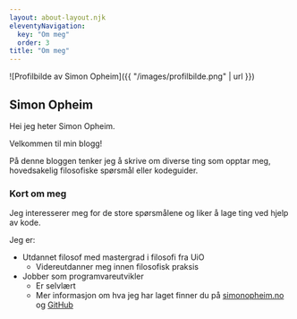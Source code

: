```yaml
---
layout: about-layout.njk
eleventyNavigation:
  key: "Om meg"
  order: 3
title: "Om meg"
---
```

![Profilbilde av Simon Opheim]({{ "/images/profilbilde.png" | url }})

## Simon Opheim

Hei jeg heter Simon Opheim.

Velkommen til min blogg!

På denne bloggen tenker jeg å skrive om diverse ting som opptar meg, hovedsakelig filosofiske spørsmål eller kodeguider.

### Kort om meg
Jeg interesserer meg for de store spørsmålene og liker å lage ting ved hjelp av kode.

Jeg er:

- Utdannet filosof med mastergrad i filosofi fra UiO
  - Videreutdanner meg innen filosofisk praksis
- Jobber som programvareutvikler
  - Er selvlært
  - Mer informasjon om hva jeg har laget finner du på [simonopheim.no](https://www.simonopheim.no) og [GitHub](https://www.github.com/simonvea)